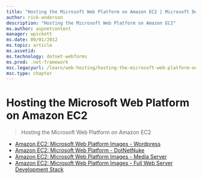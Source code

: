 ```yaml
---
title: "Hosting the Microsoft Web Platform on Amazon EC2 | Microsoft Docs"
author: rick-anderson
description: "Hosting the Microsoft Web Platform on Amazon EC2"
ms.author: aspnetcontent
manager: wpickett
ms.date: 09/01/2012
ms.topic: article
ms.assetid: 
ms.technology: dotnet-webforms
ms.prod: .net-framework
msc.legacyurl: /learn/web-hosting/hosting-the-microsoft-web-platform-on-amazon-ec2
msc.type: chapter
---
```

Hosting the Microsoft Web Platform on Amazon EC2
====================
> Hosting the Microsoft Web Platform on Amazon EC2


- [Amazon EC2: Microsoft Web Platform Images - Wordpress](amazon-ec2-microsoft-web-platform-images-wordpress.md)
- [Amazon EC2: Microsoft Web Platform - DotNetNuke](amazon-ec2-microsoft-web-platform-dotnetnuke.md)
- [Amazon EC2: Microsoft Web Platform Images - Media Server](amazon-ec2-microsoft-web-platform-images-media-server.md)
- [Amazon EC2: Microsoft Web Platform Images - Full Web Server Development Stack](amazon-ec2-microsoft-web-platform-images-full-web-server-development-stack.md)